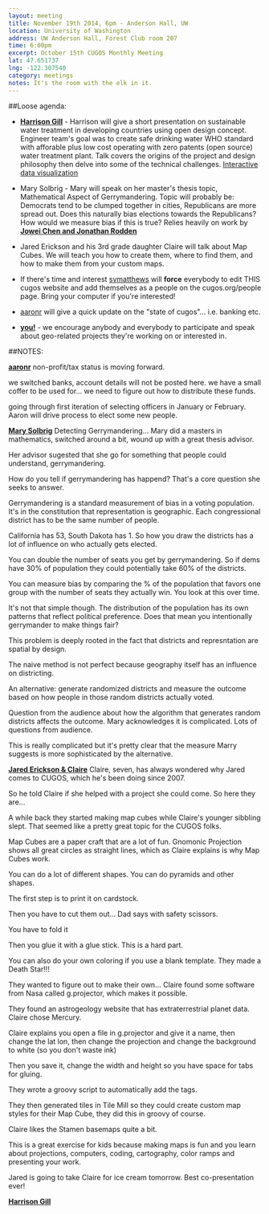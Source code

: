 ```yaml
---
layout: meeting
title: November 19th 2014, 6pm - Anderson Hall, UW
location: University of Washington
address: UW Anderson Hall, Forest Club room 207
time: 6:00pm
excerpt: October 15th CUGOS Monthly Meeting
lat: 47.651737
lng: -122.307540
category: meetings
notes: It's the room with the elk in it.
---
```


##Loose agenda:
- **[Harrison Gill](http://aguaclara.cee.cornell.edu/)** - Harrison will give a short presentation on sustainable water treatment in developing countries using open design concept. Engineer team's goal was to create safe drinking water WHO standard with afforable plus low cost operating with zero patents (open source) water treatment plant. Talk covers the origins of the project and design philosophy then delve into some of the technical challenges. [Interactive data visualization](http://map.wash4all.org/)

- Mary Solbrig - Mary will speak on her master's thesis topic, Mathematical Aspect of Gerrymandering. Topic will probably be: Democrats tend to be clumped together in cities, Republicans are more spread out. Does this naturally bias elections towards the Republicans? How would we measure bias if this is true? Relies heavily on work by **[Jowei Chen and Jonathan Rodden](http://www-personal.umich.edu/~jowei/florida.pdf)**

- Jared Erickson and his 3rd grade daughter Claire will talk about Map Cubes.  We will teach you how to create them, where to find them, and how to make them from your custom maps.

- If there's time and interest [svmatthews](http://github.com/svmatthews) will **force** everybody to edit THIS cugos website and add themselves as a people on the cugos.org/people page. Bring your computer if you're interested!

- [aaronr](http://github.com/aaronr) will give a quick update on the "state of cugos"... i.e. banking etc.

- **[you!](http://github.com/cugos/cugos.github.com)** - we encourage anybody and everybody to participate and speak about geo-related projects they're working on or interested in.

##NOTES:

**[aaronr](http://github.com/aaronr)** non-profit/tax status is moving forward.

we switched banks, account details will not be posted here. we have a small coffer to be used for... we need to figure out how to distribute these funds.

going through first iteration of selecting officers in January or February. Aaron will drive process to elect some new people.


**[Mary Solbrig](https://github.com/msolbrig)** Detecting Gerrymandering... Mary did a masters in mathematics, switched around a bit, wound up with a great thesis advisor.

Her advisor sugested that she go for something that people could understand, gerrymandering.

How do you tell if gerrymandering has happend? That's a core question she seeks to answer. 

Gerrymandering is a standard measurement of bias in a voting population. It's in the constitution that representation is geographic. Each congressional district has to be the same number of people.

California has 53, South Dakota has 1. So how you draw the districts has a lot of influence on who actually gets elected.

You can double the number of seats you get by gerrymandering. So if dems have 30% of population they could potentially take 60% of the districts.

You can measure bias by comparing the % of the population that favors one group with the number of seats they actually win. You look at this over time.

It's not that simple though. The distribution of the population has its own patterns that reflect political preference. Does that mean you intentionally gerrymander to make things fair?

This problem is deeply rooted in the fact that districts and represntation are spatial by design.

The naive method is not perfect because geography itself has an influence on districting.

An alternative: generate randomized districts and measure the outcome based on how people in those random districts actually voted. 

Question from the audience about how the algorithm that generates random districts affects the outcome. Mary acknowledges it is complicated. Lots of questions from audience.

This is really complicated but it's pretty clear that the measure Marry suggests is more sophisticated by the alternative.

**[Jared Erickson & Claire]()**
Claire, seven, has always wondered why Jared comes to CUGOS, which he's been doing since 2007.

So he told Claire if she helped with a project she could come. So here they are...

A while back they started making map cubes while Claire's younger sibbling slept. That seemed like a pretty great topic for the CUGOS folks.

Map Cubes are a paper craft that are a lot of fun. Gnomonic Projection shows all great circles as straight lines, which as Claire explains is why Map Cubes work.

You can do a lot of different shapes. You can do pyramids and other shapes. 

The first step is to print it on cardstock.

Then you have to cut them out... Dad says with safety scissors.

You have to fold it

Then you glue it with a glue stick. This is a hard part.

You can also do your own coloring if you use a blank template. They made a Death Star!!!

They wanted to figure out to make their own... Claire found some software from Nasa called g.projector, which makes it possible.

They found an astrogeology website that has extraterrestrial planet data. Claire chose Mercury.

Claire explains you open a file in g.projector and give it a name, then change the lat lon, then change the projection and change the background to white (so you don't waste ink)

Then you save it, change the width and height so you have space for tabs for gluing.

They wrote a groovy script to automatically add the tags. 

They then generated tiles in Tile Mill so they could create custom map styles for their Map Cube, they did this in groovy of course.

Claire likes the Stamen basemaps quite a bit.

This is a great exercise for kids because making maps is fun and you learn about projections, computers, coding, cartography, color ramps and presenting your work.

Jared is going to take Claire for ice cream tomorrow. Best co-presentation ever!

**[Harrison Gill](http://aguaclara.cee.cornell.edu/)**
